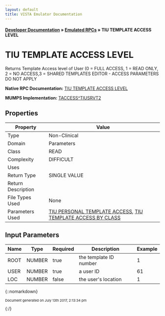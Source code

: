 ```yaml
---
layout: default
title: VISTA Emulator Documentation
---
```


#### [Developer Documentation](../index) &#187; [Emulated RPCs](TableOfContents) &#187; TIU TEMPLATE ACCESS LEVEL<br/>
# TIU TEMPLATE ACCESS LEVEL

Returns Template Access level of User (0 = FULL ACCESS, 1 = READ ONLY, 2 = NO ACCESS,3 = SHARED TEMPLATES EDITOR - ACCESS PARAMETERS DO NOT APPLY

**Native RPC Documentation:** [TIU TEMPLATE ACCESS LEVEL](../VISTARPC/TIU_TEMPLATE_ACCESS_LEVEL)

**MUMPS Implementation:** [TACCESS^TIUSRVT2](http://code.osehra.org/dox/Routine_TIUSRVT2_source.html)

## Properties

Property | Value
--- | ---
Type | Non-Clinical
Domain | Parameters
Class | READ
Complexity | DIFFICULT
Uses | 
Return Type | SINGLE VALUE
Return Description | 
File Types Used | None
Parameters Used | [TIU PERSONAL TEMPLATE ACCESS](../Parameters/TIU_PERSONAL_TEMPLATE_ACCESS), [TIU TEMPLATE ACCESS BY CLASS](../Parameters/TIU_TEMPLATE_ACCESS_BY_CLASS)


## Input Parameters

Name | Type | Required | Description | Example
--- | --- | --- | --- | ---
ROOT | NUMBER | true | the template ID number | 1
USER | NUMBER | true | a user ID | 61
LOC | NUMBER | false | the user's location | 1

{::nomarkdown} <br/><p style="font-size: 11px">Document generated on July 13th 2017, 2:13:34 pm</p>{:/}
